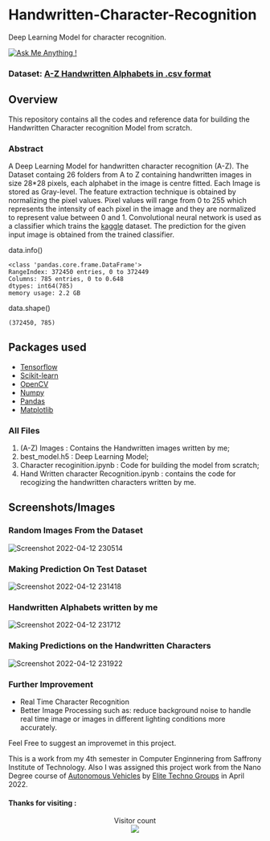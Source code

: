 # Handwritten-Character-Recognition
Deep Learning Model for character recognition.

[![Ask Me Anything !](https://img.shields.io/badge/ask%20me-linkedin-1abc9c.svg)](https://www.linkedin.com/in/arnav-modanwal-b4b111188)

### Dataset: [A-Z Handwritten Alphabets in .csv format](https://www.kaggle.com/datasets/sachinpatel21/az-handwritten-alphabets-in-csv-format)

## Overview
This repository contains all the codes and reference data for building the Handwritten Character recognition Model from scratch.

### Abstract
A Deep Learning Model for handwritten character recognition (A-Z).
The Dataset containg 26 folders from A to Z containing handwritten images in size 28*28 pixels, each alphabet in the image is centre fitted. Each Image is stored as Gray-level.
The feature extraction technique is obtained by normalizing the pixel values. Pixel values will range from 0 to 255 which represents the intensity of each pixel in the image and they are normalized to represent value between 0 and 1. Convolutional neural network is used as a classifier which trains the [kaggle](https://www.kaggle.com/datasets/sachinpatel21/az-handwritten-alphabets-in-csv-format) dataset. The prediction for the given input image is obtained from the trained classifier.

data.info()
```
<class 'pandas.core.frame.DataFrame'>
RangeIndex: 372450 entries, 0 to 372449
Columns: 785 entries, 0 to 0.648
dtypes: int64(785)
memory usage: 2.2 GB
```

data.shape()
```
(372450, 785)
```
## Packages used
- [Tensorflow](https://www.tensorflow.org/)
- [Scikit-learn](http://scikit-learn.org)
- [OpenCV](https://opencv.org/)
- [Numpy](http://www.numpy.org/)
- [Pandas](https://pandas.pydata.org/)
- [Matplotlib](https://matplotlib.org/)

### All Files
1. (A-Z) Images : Contains the Handwritten images written by me;
2. best_model.h5 : Deep Learning Model;
3. Character recoginition.ipynb : Code for building the model from scratch;
4. Hand Written character Recognition.ipynb : contains the code for recogizing the handwritten characters written by me.

## Screenshots/Images

### Random Images From the Dataset

![Screenshot 2022-04-12 230514](https://user-images.githubusercontent.com/74757456/163021880-014d623b-9fbe-484e-b794-c4646e7d56a0.png)

### Making Prediction On Test Dataset
![Screenshot 2022-04-12 231418](https://user-images.githubusercontent.com/74757456/163022592-0661ab1f-d8cb-4a44-a38d-1621429506fe.png)

### Handwritten Alphabets written by me

![Screenshot 2022-04-12 231712](https://user-images.githubusercontent.com/74757456/163023056-a820aba6-4f69-48e1-b184-bd38c224dbd9.png)

### Making Predictions on the Handwritten Characters
![Screenshot 2022-04-12 231922](https://user-images.githubusercontent.com/74757456/163023363-8a39f222-9ea4-4fbd-bf71-389548fe1f70.png)

### Further Improvement
* Real Time Character Recognition
* Better Image Processing such as: reduce background noise to handle real time image or images in different lighting conditions more accurately.

Feel Free to suggest an improvemet in this project.

This is a work from my 4th semester in Computer Enginnering from Saffrony Institute of Technology. Also I was assigned this project work from the Nano Degree course of [Autonomous Vehicles](https://www.elitetechnogroups.com/internship/best-course-for-autonomous-vehicle-using-advanced-ml-ai-iot.php) by [Elite Techno Groups](https://www.elitetechnogroups.com/) in April 2022.

#### Thanks for visiting : ####
<p align="center"> 
  Visitor count<br>
  <img src="https://profile-counter.glitch.me/Arnav1145/count.svg" />
</p>
